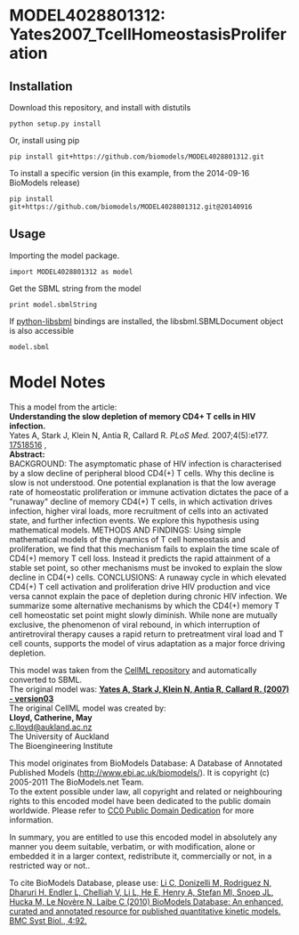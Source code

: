 # MODEL4028801312: Yates2007_TcellHomeostasisProliferation

## Installation

Download this repository, and install with distutils

`python setup.py install`

Or, install using pip

`pip install git+https://github.com/biomodels/MODEL4028801312.git`

To install a specific version (in this example, from the 2014-09-16 BioModels release)

`pip install git+https://github.com/biomodels/MODEL4028801312.git@20140916`

## Usage

Importing the model package.

`import MODEL4028801312 as model`

Get the SBML string from the model

`print model.sbmlString`

If [python-libsbml](https://pypi.python.org/pypi/python-libsbml) bindings are
installed, the libsbml.SBMLDocument object is also accessible

`model.sbml`


# Model Notes


This a model from the article:  
**Understanding the slow depletion of memory CD4+ T cells in HIV infection.**   
Yates A, Stark J, Klein N, Antia R, Callard R. _PLoS Med._ 2007;4(5):e177.
[17518516](http://www.ncbi.nlm.nih.gov/pubmed/17518516) ,  
**Abstract:**   
BACKGROUND: The asymptomatic phase of HIV infection is characterised by a slow
decline of peripheral blood CD4(+) T cells. Why this decline is slow is not
understood. One potential explanation is that the low average rate of
homeostatic proliferation or immune activation dictates the pace of a
"runaway" decline of memory CD4(+) T cells, in which activation drives
infection, higher viral loads, more recruitment of cells into an activated
state, and further infection events. We explore this hypothesis using
mathematical models. METHODS AND FINDINGS: Using simple mathematical models of
the dynamics of T cell homeostasis and proliferation, we find that this
mechanism fails to explain the time scale of CD4(+) memory T cell loss.
Instead it predicts the rapid attainment of a stable set point, so other
mechanisms must be invoked to explain the slow decline in CD4(+) cells.
CONCLUSIONS: A runaway cycle in which elevated CD4(+) T cell activation and
proliferation drive HIV production and vice versa cannot explain the pace of
depletion during chronic HIV infection. We summarize some alternative
mechanisms by which the CD4(+) memory T cell homeostatic set point might
slowly diminish. While none are mutually exclusive, the phenomenon of viral
rebound, in which interruption of antiretroviral therapy causes a rapid return
to pretreatment viral load and T cell counts, supports the model of virus
adaptation as a major force driving depletion.

This model was taken from the [CellML
repository](http://www.cellml.org/models) and automatically converted to SBML.  
The original model was: [ **Yates A, Stark J, Klein N, Antia R, Callard R.
(2007) - version03**
](http://www.cellml.org/models/yates_stark_klein_antia_callard_2007_version03)  
The original CellML model was created by:  
**Lloyd, Catherine, May**   
c.lloyd@aukland.ac.nz  
The University of Auckland  
The Bioengineering Institute  

This model originates from BioModels Database: A Database of Annotated
Published Models (http://www.ebi.ac.uk/biomodels/). It is copyright (c)
2005-2011 The BioModels.net Team.  
To the extent possible under law, all copyright and related or neighbouring
rights to this encoded model have been dedicated to the public domain
worldwide. Please refer to [CC0 Public Domain
Dedication](http://creativecommons.org/publicdomain/zero/1.0/) for more
information.

In summary, you are entitled to use this encoded model in absolutely any
manner you deem suitable, verbatim, or with modification, alone or embedded it
in a larger context, redistribute it, commercially or not, in a restricted way
or not..  
  
To cite BioModels Database, please use: [Li C, Donizelli M, Rodriguez N,
Dharuri H, Endler L, Chelliah V, Li L, He E, Henry A, Stefan MI, Snoep JL,
Hucka M, Le Novère N, Laibe C (2010) BioModels Database: An enhanced, curated
and annotated resource for published quantitative kinetic models. BMC Syst
Biol., 4:92.](http://www.ncbi.nlm.nih.gov/pubmed/20587024)


